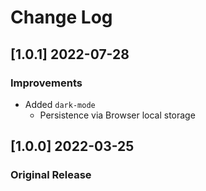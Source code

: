 # Change Log

## [1.0.1] 2022-07-28
### Improvements

- Added `dark-mode` 
  - Persistence via Browser local storage

## [1.0.0] 2022-03-25
### Original Release 
